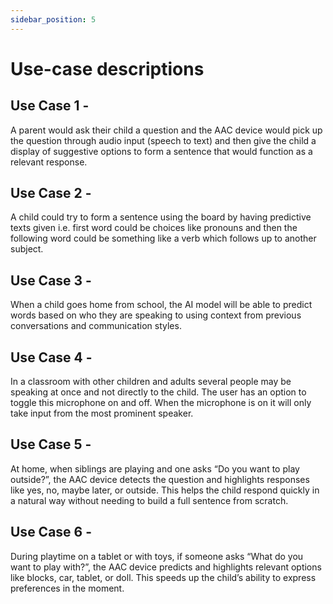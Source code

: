 ```yaml
---
sidebar_position: 5
---
```


# Use-case descriptions

## Use Case 1 - 
A parent would ask their child a question and the AAC device would pick up the question through audio input (speech to text) and then give the child a display of suggestive options to form a sentence that would function as a relevant response. 
## Use Case 2 -
A child could try to form a sentence using the board by having predictive texts given i.e. first word could be choices like pronouns and then the following word could be something like a verb which follows up to another subject.
## Use Case 3 -
When a child goes home from school, the AI model will be able to predict words based on who they are speaking to using context from previous conversations and communication styles.

## Use Case 4 - 
In a classroom with other children and adults several people may be speaking at once and not directly to the child. The user has an option to toggle this microphone on and off. When the microphone is on it will only take input from the most prominent speaker.

## Use Case 5 -
At home, when siblings are playing and one asks “Do you want to play outside?”, the AAC device detects the question and highlights responses like yes, no, maybe later, or outside. This helps the child respond quickly in a natural way without needing to build a full sentence from scratch.
## Use Case 6 -
 During playtime on a tablet or with toys, if someone asks “What do you want to play with?”, the AAC device predicts and highlights relevant options like blocks, car, tablet, or doll. This speeds up the child’s ability to express preferences in the moment.